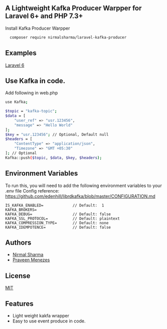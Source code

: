 ## A Lightweight Kafka Producer Warpper for Laravel 6+ and PHP 7.3+

Install Kafka Producer Warpper

```bash
  composer require nirmalsharma/laravel-kafka-producer
```


## Examples
[Laravel 6](examples/laravel-6-example)


## Use Kafka in code.

Add following in web.php

```bash
use Kafka;

$topic = "kafka-topic";
$data = [
    "user_ref" => "usr.123456",
    "message" => "Hello World"
];
$key = "usr.123456"; // Optional, Default null
$headers = [
    "ContentType" => "application/json",
    "Timezone" => "GMT +05:30"
]; // Optional
Kafka::push($topic, $data, $key, $headers);

```
## Environment Variables

To run this, you will need to add the following environment variables to your .env file
Config reference: https://github.com/edenhill/librdkafka/blob/master/CONFIGURATION.md

```
IS_KAFKA_ENABLED=             // Default:  1
KAFKA_BROKERS=
KAFKA_DEBUG=                  // Default: false
KAFKA_SSL_PROTOCOL=           // Default: plaintext
KAFKA_COMPRESSION_TYPE=       // Default: none
KAFKA_IDEMPOTENCE=            // Default: false
```


## Authors

- [Nirmal Sharma](https://github.com/nirmalsharmamca)
- [Praveen Menezes](https://github.com/praveenmenezes)


## License

[MIT](https://choosealicense.com/licenses/mit/)



## Features

- Light weight kakfa wrapper
- Easy to use event produce in code.
